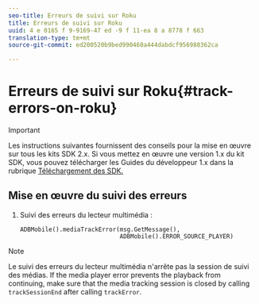 ```yaml
---
seo-title: Erreurs de suivi sur Roku
title: Erreurs de suivi sur Roku
uuid: 4 e 0165 f 9-9169-47 ed -9 f 11-ea 8 a 8778 f 663
translation-type: tm+mt
source-git-commit: ed200520b9bed990460a444dabdcf956980362ca

---
```



# Erreurs de suivi sur Roku{#track-errors-on-roku}

>[!IMPORTANT]
>
>Les instructions suivantes fournissent des conseils pour la mise en œuvre sur tous les kits SDK 2.x. Si vous mettez en œuvre une version 1.x du kit SDK, vous pouvez télécharger les Guides du développeur 1.x dans la rubrique [Téléchargement des SDK.](../../sdk-implement/download-sdks.md)

## Mise en œuvre du suivi des erreurs

1. Suivi des erreurs du lecteur multimédia :

   ```
   ADBMobile().mediaTrackError(msg.GetMessage(), 
                               ADBMobile().ERROR_SOURCE_PLAYER)
   ```

>[!NOTE]
>
>Le suivi des erreurs du lecteur multimédia n'arrête pas la session de suivi des médias. If the media player error prevents the playback from continuing, make sure that the media tracking session is closed by calling `trackSessionEnd` after calling `trackError`.

